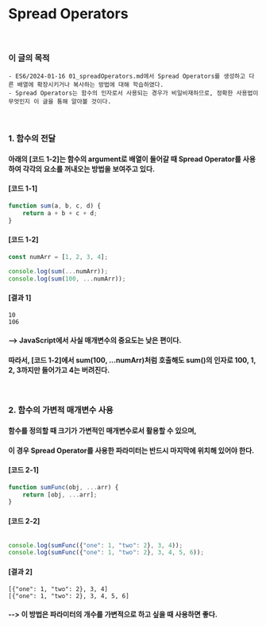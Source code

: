 # Spread Operators
</br>

### 이 글의 목적
    - ES6/2024-01-16 01_spreadOperators.md에서 Spread Operators를 생성하고 다른 배열에 확장시키거나 복사하는 방법에 대해 학습하였다.
    - Spread Operators는 함수의 인자로서 사용되는 경우가 비일비재하므로, 정확한 사용법이 무엇인지 이 글을 통해 알아볼 것이다.
</br>

### 1. 함수의 전달
#### 아래의 [코드 1-2]는 함수의 argument로 배열이 들어갈 때 Spread Operator를 사용하여 각각의 요소를 꺼내오는 방법을 보여주고 있다.
#### [코드 1-1]
```javascript
function sum(a, b, c, d) {
    return a + b + c + d;
}
```
#### [코드 1-2]
```javascript
const numArr = [1, 2, 3, 4];

console.log(sum(...numArr));
console.log(sum(100, ...numArr));
```
#### [결과 1]
```plaintext
10
106
```
#### --> JavaScript에서 사실 매개변수의 중요도는 낮은 편이다.
#### 따라서, [코드 1-2]에서 sum(100, ...numArr)처럼 호출해도 sum()의 인자로 100, 1, 2, 3까지만 들어가고 4는 버려진다.
<br/>

### 2. 함수의 가변적 매개변수 사용
#### 함수를 정의할 때 크기가 가변적인 매개변수로서 활용할 수 있으며,
#### 이 경우 Spread Operator를 사용한 파라미터는 반드시 마지막에 위치해 있어야 한다.
#### [코드 2-1]
```javascript
function sumFunc(obj, ...arr) {
    return [obj, ...arr];
}
```
#### [코드 2-2]
```javascript

console.log(sumFunc({"one": 1, "two": 2}, 3, 4));
console.log(sumFunc({"one": 1, "two": 2}, 3, 4, 5, 6));
```
#### [결과 2]
```plaintext
[{"one": 1, "two": 2}, 3, 4]
[{"one": 1, "two": 2}, 3, 4, 5, 6]
```
#### --> 이 방법은 파라미터의 개수를 가변적으로 하고 싶을 때 사용하면 좋다.
<br/>

